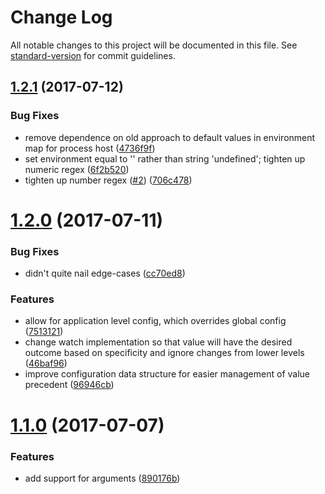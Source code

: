 # Change Log

All notable changes to this project will be documented in this file. See [standard-version](https://github.com/conventional-changelog/standard-version) for commit guidelines.

<a name="1.2.1"></a>
## [1.2.1](https://github.com/arobson/kickerd/compare/v1.2.0...v1.2.1) (2017-07-12)


### Bug Fixes

* remove dependence on old approach to default values in environment map for process host ([4736f9f](https://github.com/arobson/kickerd/commit/4736f9f))
* set environment equal to '' rather than string 'undefined'; tighten up numeric regex ([6f2b520](https://github.com/arobson/kickerd/commit/6f2b520))
* tighten up number regex ([#2](https://github.com/arobson/kickerd/issues/2)) ([706c478](https://github.com/arobson/kickerd/commit/706c478))



<a name="1.2.0"></a>
# [1.2.0](https://github.com/arobson/kickerd/compare/v1.1.0...v1.2.0) (2017-07-11)


### Bug Fixes

* didn't quite nail edge-cases ([cc70ed8](https://github.com/arobson/kickerd/commit/cc70ed8))


### Features

* allow for application level config, which overrides global config ([7513121](https://github.com/arobson/kickerd/commit/7513121))
* change watch implementation so that value will have the desired outcome based on specificity and ignore changes from lower levels ([46baf96](https://github.com/arobson/kickerd/commit/46baf96))
* improve configuration data structure for easier management of value precedent ([96946cb](https://github.com/arobson/kickerd/commit/96946cb))



<a name="1.1.0"></a>
# [1.1.0](https://github.com/arobson/kickerd/compare/v1.0.0...v1.1.0) (2017-07-07)


### Features

* add support for arguments ([890176b](https://github.com/arobson/kickerd/commit/890176b))
